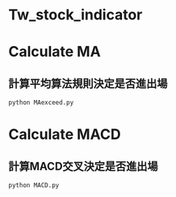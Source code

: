 # Tw_stock_indicator

# Calculate MA
## 計算平均算法規則決定是否進出場
```
python MAexceed.py
```

# Calculate MACD
## 計算MACD交叉決定是否進出場
```
python MACD.py
```




